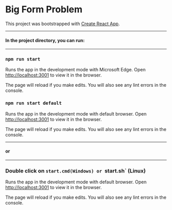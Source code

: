# Big Form Problem

This project was bootstrapped with [Create React App](https://github.com/facebook/create-react-app).

---

#### In the project directory, you can run:

---


### `npm run start`

Runs the app in the development mode with Microsoft Edge.
Open [http://localhost:3001](http://localhost:3001) to view it in the browser.

The page will reload if you make edits.
You will also see any lint errors in the console.

### `npm run start default`

Runs the app in the development mode with default browser.
Open [http://localhost:3001](http://localhost:3001) to view it in the browser.

The page will reload if you make edits.
You will also see any lint errors in the console.

---
#### or

---

### Double click on `start.cmd(Windows) or `start.sh` (Linux)

Runs the app in the development mode with default browser.
Open [http://localhost:3001](http://localhost:3001) to view it in the browser.

The page will reload if you make edits.
You will also see any lint errors in the console.

